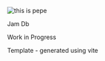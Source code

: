 ![this is pepe](https://github.com/kandysh/jamDb/blob/main/pepepng.png)


Jam Db 

Work in Progress

Template - generated using vite
